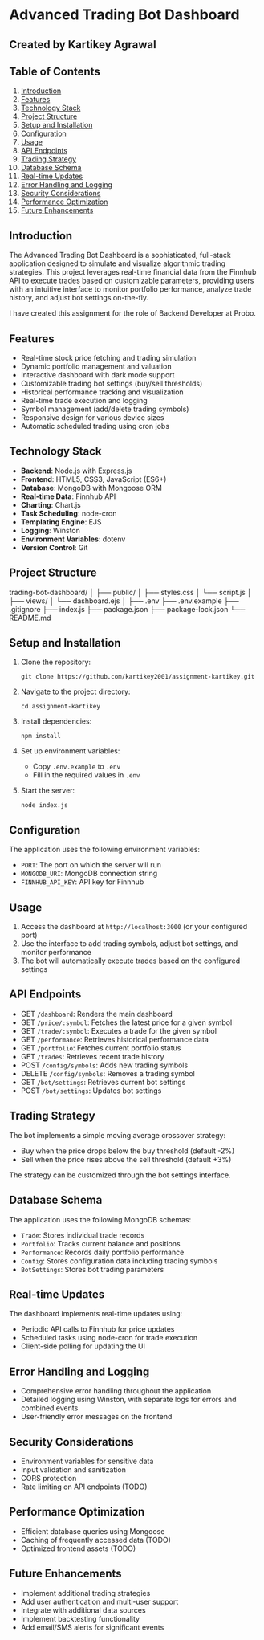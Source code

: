 # Advanced Trading Bot Dashboard

## Created by Kartikey Agrawal

## Table of Contents
1. [Introduction](#introduction)
2. [Features](#features)
3. [Technology Stack](#technology-stack)
4. [Project Structure](#project-structure)
5. [Setup and Installation](#setup-and-installation)
6. [Configuration](#configuration)
7. [Usage](#usage)
8. [API Endpoints](#api-endpoints)
9. [Trading Strategy](#trading-strategy)
10. [Database Schema](#database-schema)
11. [Real-time Updates](#real-time-updates)
12. [Error Handling and Logging](#error-handling-and-logging)
13. [Security Considerations](#security-considerations)
14. [Performance Optimization](#performance-optimization)
15. [Future Enhancements](#future-enhancements)

## Introduction

The Advanced Trading Bot Dashboard is a sophisticated, full-stack application designed to simulate and visualize algorithmic trading strategies. This project leverages real-time financial data from the Finnhub API to execute trades based on customizable parameters, providing users with an intuitive interface to monitor portfolio performance, analyze trade history, and adjust bot settings on-the-fly.

I have created this assignment for the role of Backend Developer at Probo.

## Features

- Real-time stock price fetching and trading simulation
- Dynamic portfolio management and valuation
- Interactive dashboard with dark mode support
- Customizable trading bot settings (buy/sell thresholds)
- Historical performance tracking and visualization
- Real-time trade execution and logging
- Symbol management (add/delete trading symbols)
- Responsive design for various device sizes
- Automatic scheduled trading using cron jobs

## Technology Stack

- **Backend**: Node.js with Express.js
- **Frontend**: HTML5, CSS3, JavaScript (ES6+)
- **Database**: MongoDB with Mongoose ORM
- **Real-time Data**: Finnhub API
- **Charting**: Chart.js
- **Task Scheduling**: node-cron
- **Templating Engine**: EJS
- **Logging**: Winston
- **Environment Variables**: dotenv
- **Version Control**: Git

## Project Structure
trading-bot-dashboard/
│
├── public/
│ ├── styles.css
│ └── script.js
│
├── views/
│ └── dashboard.ejs
│
├── .env
├── .env.example
├── .gitignore
├── index.js
├── package.json
├── package-lock.json
└── README.md


## Setup and Installation

1. Clone the repository:
   ```
   git clone https://github.com/kartikey2001/assignment-kartikey.git
   ```

2. Navigate to the project directory:
   ```
   cd assignment-kartikey
   ```

3. Install dependencies:
   ```
   npm install
   ```

4. Set up environment variables:
   - Copy `.env.example` to `.env`
   - Fill in the required values in `.env`

5. Start the server:
   ```
   node index.js
   ```

## Configuration

The application uses the following environment variables:

- `PORT`: The port on which the server will run
- `MONGODB_URI`: MongoDB connection string
- `FINNHUB_API_KEY`: API key for Finnhub

## Usage

1. Access the dashboard at `http://localhost:3000` (or your configured port)
2. Use the interface to add trading symbols, adjust bot settings, and monitor performance
3. The bot will automatically execute trades based on the configured settings

## API Endpoints

- GET `/dashboard`: Renders the main dashboard
- GET `/price/:symbol`: Fetches the latest price for a given symbol
- GET `/trade/:symbol`: Executes a trade for the given symbol
- GET `/performance`: Retrieves historical performance data
- GET `/portfolio`: Fetches current portfolio status
- GET `/trades`: Retrieves recent trade history
- POST `/config/symbols`: Adds new trading symbols
- DELETE `/config/symbols`: Removes a trading symbol
- GET `/bot/settings`: Retrieves current bot settings
- POST `/bot/settings`: Updates bot settings

## Trading Strategy

The bot implements a simple moving average crossover strategy:
- Buy when the price drops below the buy threshold (default -2%)
- Sell when the price rises above the sell threshold (default +3%)

The strategy can be customized through the bot settings interface.

## Database Schema

The application uses the following MongoDB schemas:

- `Trade`: Stores individual trade records
- `Portfolio`: Tracks current balance and positions
- `Performance`: Records daily portfolio performance
- `Config`: Stores configuration data including trading symbols
- `BotSettings`: Stores bot trading parameters

## Real-time Updates

The dashboard implements real-time updates using:
- Periodic API calls to Finnhub for price updates
- Scheduled tasks using node-cron for trade execution
- Client-side polling for updating the UI

## Error Handling and Logging

- Comprehensive error handling throughout the application
- Detailed logging using Winston, with separate logs for errors and combined events
- User-friendly error messages on the frontend

## Security Considerations

- Environment variables for sensitive data
- Input validation and sanitization
- CORS protection
- Rate limiting on API endpoints (TODO)

## Performance Optimization

- Efficient database queries using Mongoose
- Caching of frequently accessed data (TODO)
- Optimized frontend assets (TODO)

## Future Enhancements

- Implement additional trading strategies
- Add user authentication and multi-user support
- Integrate with additional data sources
- Implement backtesting functionality
- Add email/SMS alerts for significant events
